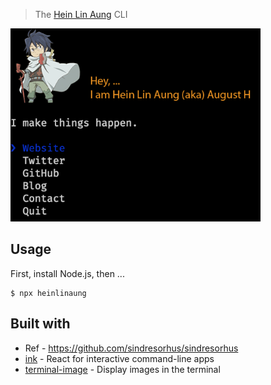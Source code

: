> The [Hein Lin Aung](https://heinlinaung.github.com) CLI

<img src="screenshot.png" width="400">


## Usage

First, install Node.js, then ...

```
$ npx heinlinaung
```


## Built with

- Ref - https://github.com/sindresorhus/sindresorhus
- [ink](https://github.com/vadimdemedes/ink) - React for interactive command-line apps
- [terminal-image](https://github.com/sindresorhus/terminal-image) - Display images in the terminal